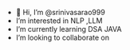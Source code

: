 - 👋 Hi, I’m @srinivasarao999
-  I’m interested in NLP ,LLM
-  I’m currently learning DSA JAVA
-  I’m looking to collaborate on 

<!---
srinivasarao999/srinivasarao999 is a ✨ special ✨ repository because its `README.md` (this file) appears on your GitHub profile.
You can click the Preview link to take a look at your changes.
--->
